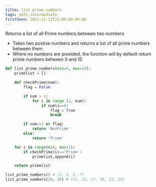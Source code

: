 ```yaml
---
title: list_prime_numbers
tags: math,intermediate
firstSeen: 2021-11-13T21:00:00-04:00
---
```


Returns a list of all Prime numbers between two numbers 

* Takes two postive numbers and returns a list of all prime numbers between them. 
* Where no numbers are provided, the function will by default return prime numbers between 0 and 10

```py
def list_prime_numbers(min=0, max=10):
    primelist = []

    def checkPrime(num):
        flag = False

        if num > 1:
            for i in range (2, num):
                if num%i==0:
                    flag = True
                    break

        if num<=1 or flag:
            return 'NonPrime'
        else:
            return 'Prime'

    for i in range(min, max+1):
        if checkPrime(i)=='Prime':
            primelist.append(i)

    return primelist
```

```py
list_prime_numbers() # [2, 3, 5, 7]
list_prime_numbers(10, 30) # [11, 13, 17, 19, 23, 29]
```
